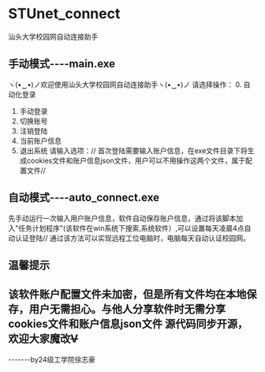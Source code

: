 # STUnet_connect
汕头大学校园网自动连接助手
## 手动模式----main.exe
ヽ(•‿•)ノ欢迎使用汕头大学校园网自动连接助手ヽ(•‿•)ノ
请选择操作：
0. 自动化登录
1. 手动登录
2. 切换账号
3. 注销登陆
4. 当前账户信息
5. 退出系统
请输入选项：//
首次登陆需要输入账户信息，在exe文件目录下将生成cookies文件和账户信息json文件，用户可以不用操作这两个文件，属于配置文件//
## 自动模式----auto_connect.exe
先手动运行一次输入用户账户信息，软件自动保存账户信息，通过将该脚本加入"任务计划程序"(该软件在win系统下搜索,系统软件）,可以设置每天凌晨4点自动认证登陆//
通过该方法可以实现远程工位电脑时，电脑每天自动认证校园网。
## 温馨提示
该软件账户配置文件未加密，但是所有文件均在本地保存，用户无需担心。与他人分享软件时无需分享cookies文件和账户信息json文件
源代码同步开源，欢迎大家魔改~~~~V~~~~
----------------------------------------------------------------------------------------------------------------------
-------by24级工学院徐志豪

